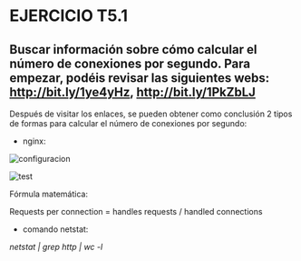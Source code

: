 # EJERCICIO T5.1

## Buscar información sobre cómo calcular el número de conexiones por segundo. Para empezar, podéis revisar las siguientes webs: http://bit.ly/1ye4yHz, http://bit.ly/1PkZbLJ

Después de visitar los enlaces, se pueden obtener como conclusión 2 tipos de formas para calcular el número de conexiones por segundo:

* nginx:

![configuracion]()

![test]()


Fórmula matemática: 

Requests per connection = handles requests / handled connections

* comando netstat:

*netstat | grep http | wc -l*

